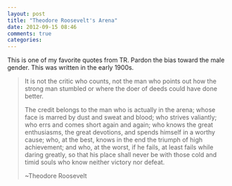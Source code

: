 ```yaml
---
layout: post
title: "Theodore Roosevelt's Arena"
date: 2012-09-15 08:46
comments: true
categories: 
---
```


This is one of my favorite quotes from TR. Pardon the bias toward the
male gender. This was written in the early 1900s.

<blockquote>
<p>It is not the critic who counts, not the man who points out how the
strong man stumbled or where the doer of deeds could have done
better.</p>
<p>The credit belongs to the man who is actually in the arena; whose face
is marred by dust and sweat and blood; who strives valiantly; who errs
and comes short again and again; who knows the great enthusiasms, the
great devotions, and spends himself in a worthy cause; who, at the best,
knows in the end the triumph of high achievement; and who, at the worst,
if he fails, at least fails while daring greatly, so that his place
shall never be with those cold and timid souls who know neither victory
nor defeat.</p>
~Theodore Roosevelt
</blockquote>
